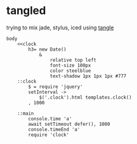 tangled
=======
trying to mix jade, stylus, iced 
using [tangle](http://github.com/nassimwu/tangle)

```
body
	<<clock
		h3= new Date()
			&
				relative top left
				font-size 100px
				color steelblue
				text-shadow 1px 1px 1px #777
	::clock
		$ = require 'jquery'
		setInterval ->
			$('.clock').html templates.clock()
		, 1000

	::main
		console.time 'a'
		await setTimeout defer(), 1000
		console.timeEnd 'a'
		require 'clock'
```